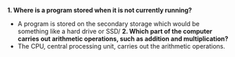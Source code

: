 **1. Where is a program stored when it is not currently running?**
- A program is stored on the secondary storage which would be something like a hard drive or SSD/
**2. Which part of the computer carries out arithmetic operations, such as addition and multiplication?**
- The CPU, central processing unit, carries out the arithmetic operations.
